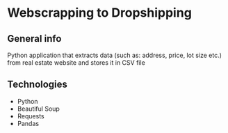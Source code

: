 # Webscrapping to Dropshipping

## General info
Python application that extracts data (such as: address, price, lot size etc.) from real estate website and stores it in CSV file

## Technologies
* Python
* Beautiful Soup
* Requests
* Pandas
